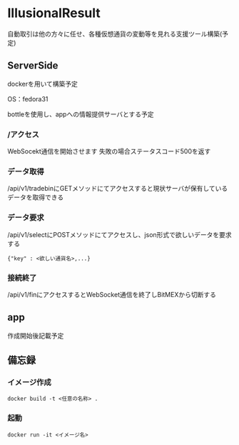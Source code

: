 # IllusionalResult

自動取引は他の方々に任せ、各種仮想通貨の変動等を見れる支援ツール構築(予定)

## ServerSide
dockerを用いて構築予定

OS：fedora31

bottleを使用し、appへの情報提供サーバとする予定

### /アクセス
WebSocekt通信を開始させます
失敗の場合ステータスコード500を返す

### データ取得
/api/v1/tradebinにGETメソッドにてアクセスすると現状サーバが保有しているデータを取得できる

### データ要求
/api/v1/selectにPOSTメソッドにてアクセスし、json形式で欲しいデータを要求する
```
{"key" : <欲しい通貨名>,...}
```

### 接続終了
/api/v1/finにアクセスするとWebSocket通信を終了しBitMEXから切断する

## app

作成開始後記載予定

## 備忘録

### イメージ作成
```
docker build -t <任意の名称> .
```

### 起動
```
docker run -it <イメージ名>
```
